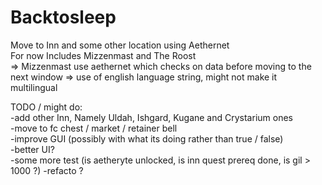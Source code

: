 # Backtosleep
Move to Inn and some other location using Aethernet<br />
For now Includes Mizzenmast and The Roost<br />
=> Mizzenmast use aethernet which checks on data before moving to the next window => use of english language string, might not make it multilingual<br />

TODO / might do:  <br />
-add other Inn, Namely Uldah, Ishgard, Kugane and Crystarium ones<br />
-move to fc chest / market / retainer bell<br />
-improve GUI (possibly with what its doing rather than true / false)<br />
-better UI?<br />
-some more test (is aetheryte unlocked, is inn quest prereq done, is gil > 1000 ?)
-refacto ?
